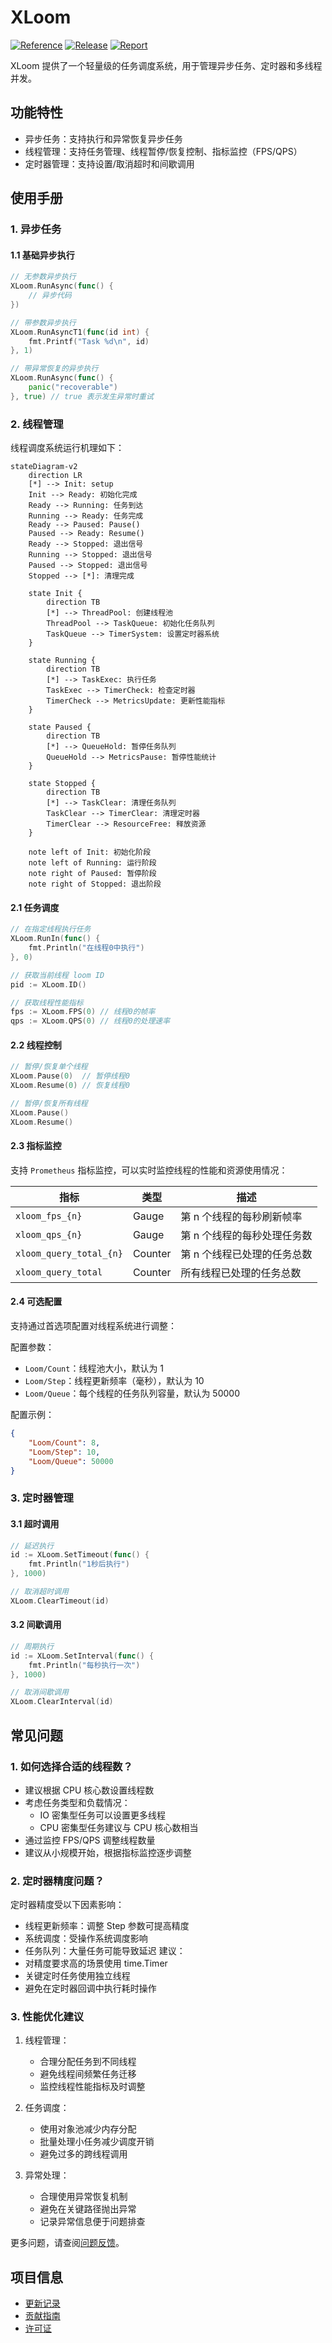 # XLoom

[![Reference](https://pkg.go.dev/badge/github.com/eframework-org/GO.UTIL/XLoom.svg)](https://pkg.go.dev/github.com/eframework-org/GO.UTIL/XLoom)
[![Release](https://img.shields.io/github/v/tag/eframework-org/GO.UTIL)](https://github.com/eframework-org/GO.UTIL/tags)
[![Report](https://goreportcard.com/badge/github.com/eframework-org/GO.UTIL)](https://goreportcard.com/report/github.com/eframework-org/GO.UTIL)

XLoom 提供了一个轻量级的任务调度系统，用于管理异步任务、定时器和多线程并发。

## 功能特性

- 异步任务：支持执行和异常恢复异步任务
- 线程管理：支持任务管理、线程暂停/恢复控制、指标监控（FPS/QPS）
- 定时器管理：支持设置/取消超时和间歇调用

## 使用手册

### 1. 异步任务

#### 1.1 基础异步执行
```go
// 无参数异步执行
XLoom.RunAsync(func() {
    // 异步代码
})

// 带参数异步执行
XLoom.RunAsyncT1(func(id int) {
    fmt.Printf("Task %d\n", id)
}, 1)

// 带异常恢复的异步执行
XLoom.RunAsync(func() {
    panic("recoverable")
}, true) // true 表示发生异常时重试
```

### 2. 线程管理
线程调度系统运行机理如下：

```mermaid
stateDiagram-v2
    direction LR
    [*] --> Init: setup
    Init --> Ready: 初始化完成
    Ready --> Running: 任务到达
    Running --> Ready: 任务完成
    Ready --> Paused: Pause()
    Paused --> Ready: Resume()
    Ready --> Stopped: 退出信号
    Running --> Stopped: 退出信号
    Paused --> Stopped: 退出信号
    Stopped --> [*]: 清理完成

    state Init {
        direction TB
        [*] --> ThreadPool: 创建线程池
        ThreadPool --> TaskQueue: 初始化任务队列
        TaskQueue --> TimerSystem: 设置定时器系统
    }
    
    state Running {
        direction TB
        [*] --> TaskExec: 执行任务
        TaskExec --> TimerCheck: 检查定时器
        TimerCheck --> MetricsUpdate: 更新性能指标
    }
    
    state Paused {
        direction TB
        [*] --> QueueHold: 暂停任务队列
        QueueHold --> MetricsPause: 暂停性能统计
    }
    
    state Stopped {
        direction TB
        [*] --> TaskClear: 清理任务队列
        TaskClear --> TimerClear: 清理定时器
        TimerClear --> ResourceFree: 释放资源
    }

    note left of Init: 初始化阶段
    note left of Running: 运行阶段
    note right of Paused: 暂停阶段
    note right of Stopped: 退出阶段
```

#### 2.1 任务调度
```go
// 在指定线程执行任务
XLoom.RunIn(func() {
    fmt.Println("在线程0中执行")
}, 0)

// 获取当前线程 loom ID
pid := XLoom.ID()

// 获取线程性能指标
fps := XLoom.FPS(0) // 线程0的帧率
qps := XLoom.QPS(0) // 线程0的处理速率
```

#### 2.2 线程控制
```go
// 暂停/恢复单个线程
XLoom.Pause(0)  // 暂停线程0
XLoom.Resume(0) // 恢复线程0

// 暂停/恢复所有线程
XLoom.Pause()
XLoom.Resume()
```
#### 2.3 指标监控

支持 `Prometheus` 指标监控，可以实时监控线程的性能和资源使用情况：

| 指标 | 类型 | 描述 |
|------|------|------|
| `xloom_fps_{n}` | Gauge | 第 n 个线程的每秒刷新帧率 |
| `xloom_qps_{n}` | Gauge | 第 n 个线程的每秒处理任务数 |
| `xloom_query_total_{n}` | Counter | 第 n 个线程已处理的任务总数 |
| `xloom_query_total` | Counter | 所有线程已处理的任务总数 |

#### 2.4 可选配置

支持通过首选项配置对线程系统进行调整：

配置参数：

- `Loom/Count`：线程池大小，默认为 1
- `Loom/Step`：线程更新频率（毫秒），默认为 10
- `Loom/Queue`：每个线程的任务队列容量，默认为 50000

配置示例：

```json
{
    "Loom/Count": 8,
    "Loom/Step": 10,
    "Loom/Queue": 50000
}
```

### 3. 定时器管理

#### 3.1 超时调用
```go
// 延迟执行
id := XLoom.SetTimeout(func() {
    fmt.Println("1秒后执行")
}, 1000)

// 取消超时调用
XLoom.ClearTimeout(id)
```

#### 3.2 间歇调用
```go
// 周期执行
id := XLoom.SetInterval(func() {
    fmt.Println("每秒执行一次")
}, 1000)

// 取消间歇调用
XLoom.ClearInterval(id)
```

## 常见问题

### 1. 如何选择合适的线程数？
- 建议根据 CPU 核心数设置线程数
- 考虑任务类型和负载情况：
  - IO 密集型任务可以设置更多线程
  - CPU 密集型任务建议与 CPU 核心数相当
- 通过监控 FPS/QPS 调整线程数量
- 建议从小规模开始，根据指标监控逐步调整

### 2. 定时器精度问题？
定时器精度受以下因素影响：
- 线程更新频率：调整 Step 参数可提高精度
- 系统调度：受操作系统调度影响
- 任务队列：大量任务可能导致延迟
建议：
- 对精度要求高的场景使用 time.Timer
- 关键定时任务使用独立线程
- 避免在定时器回调中执行耗时操作

### 3. 性能优化建议
1. 线程管理：
   - 合理分配任务到不同线程
   - 避免线程间频繁任务迁移
   - 监控线程性能指标及时调整

2. 任务调度：
   - 使用对象池减少内存分配
   - 批量处理小任务减少调度开销
   - 避免过多的跨线程调用

3. 异常处理：
   - 合理使用异常恢复机制
   - 避免在关键路径抛出异常
   - 记录异常信息便于问题排查

更多问题，请查阅[问题反馈](../CONTRIBUTING.md#问题反馈)。

## 项目信息

- [更新记录](../CHANGELOG.md)
- [贡献指南](../CONTRIBUTING.md)
- [许可证](../LICENSE)
